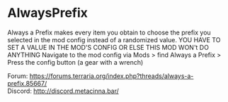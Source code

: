 # AlwaysPrefix
Always a Prefix makes every item you obtain to choose the prefix you selected in the mod config instead of a randomized value.
YOU HAVE TO SET A VALUE IN THE MOD'S CONFIG OR ELSE THIS MOD WON't DO ANYTHING
Navigate to the mod config via Mods > find Always a Prefix > Press the config button (a gear with a wrench)

Forum: https://forums.terraria.org/index.php?threads/always-a-prefix.85667/  
Discord: http://discord.metacinna.bar/
